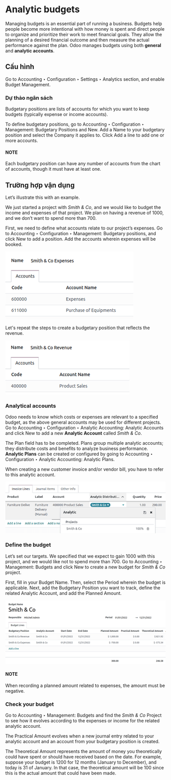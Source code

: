 # Analytic budgets

Managing budgets is an essential part of running a business. Budgets help people become more
intentional with how money is spent and direct people to organize and prioritize their work to meet
financial goals. They allow the planning of a desired financial outcome and then measure the actual
performance against the plan. Odoo manages budgets using both **general** and **analytic accounts**.

## Cấu hình

Go to Accounting ‣ Configuration ‣ Settings ‣ Analytics section, and enable
Budget Management.

### Dự thảo ngân sách

Budgetary positions are lists of accounts for which you want to keep budgets (typically expense or
income accounts).

To define budgetary positions, go to Accounting ‣ Configuration ‣ Management:
Budgetary Positions and New. Add a Name to your budgetary position and
select the Company it applies to. Click Add a line to add one or more
accounts.

#### NOTE
Each budgetary position can have any number of accounts from the chart of accounts, though it
must have at least one.

## Trường hợp vận dụng

Let’s illustrate this with an example.

We just started a project with *Smith & Co*, and we would like to budget the income and expenses of
that project. We plan on having a revenue of 1000, and we don’t want to spend more than 700.

First, we need to define what accounts relate to our project’s expenses. Go to
Accounting ‣ Configuration ‣ Management: Budgetary positions, and click
New to add a position. Add the accounts wherein expenses will be booked.

![display the Smith and Co expenses](../../../../.gitbook/assets/smith-and-co-expenses.png)

Let's repeat the steps to create a budgetary position that reflects the revenue.

![display the Smith and Co revenue](../../../../.gitbook/assets/smith-and-co-revenue.png)

### Analytical accounts

Odoo needs to know which costs or expenses are relevant to a specified budget, as the above general
accounts may be used for different projects. Go to Accounting ‣ Configuration ‣
Analytic Accounting: Analytic Accounts and click New to add a new **Analytic Account**
called *Smith & Co*.

The Plan field has to be completed. Plans group multiple analytic accounts; they
distribute costs and benefits to analyze business performance. **Analytic Plans** can be created or
configured by going to Accounting ‣ Configuration ‣ Analytic Accounting:
Analytic Plans.

When creating a new customer invoice and/or vendor bill, you have to refer to this analytic account.

![add analytic accounts in a new invoice or bill.](../../../../.gitbook/assets/analytic-accounts.png)

### Define the budget

Let’s set our targets. We specified that we expect to gain 1000 with this project, and we would like
not to spend more than 700. Go to Accounting ‣ Management: Budgets and click
New to create a new budget for *Smith & Co* project.

First, fill in your Budget Name. Then, select the Period wherein the budget
is applicable. Next, add the Budgetary Position you want to track, define the related
Analytic Account, and add the Planned Amount.

![budget lines display](../../../../.gitbook/assets/define-the-budget.png)

#### NOTE
When recording a planned amount related to expenses, the amount must be negative.

### Check your budget

Go to Accounting ‣ Management: Budgets and find the *Smith & Co* Project to see
how it evolves according to the expenses or income for the related analytic account.

The Practical Amount evolves when a new journal entry related to your analytic account
and an account from your budgetary position is created.

The Theoretical Amount represents the amount of money you theoretically could have spent
or should have received based on the date. For example, suppose your budget is 1200 for 12 months
(January to December), and today is 31 of January. In that case, the theoretical amount will be 100
since this is the actual amount that could have been made.
